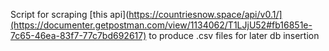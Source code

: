 Script for scraping [this api](https://countriesnow.space/api/v0.1/](https://documenter.getpostman.com/view/1134062/T1LJjU52#fb16851e-7c65-46ea-83f7-77c7bd692617) to produce .csv files for later db insertion
